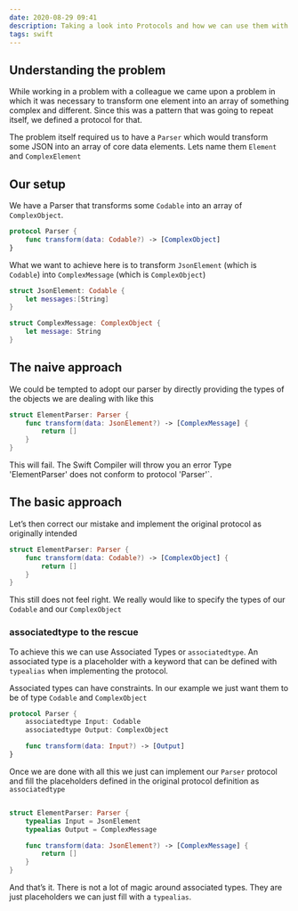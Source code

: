 ```yaml
---
date: 2020-08-29 09:41
description: Taking a look into Protocols and how we can use them with generic types in the form of Associated Types
tags: swift
---
```


## Understanding the problem

While working in a problem with a colleague we came upon a problem in which it was necessary to transform one element into an array of something complex and different. Since this was a pattern that was going to repeat itself, we defined a protocol for that.

The problem itself required us to have a `Parser` which would transform some JSON into an array of core data elements. Lets name them `Element` and `ComplexElement`

## Our setup

We have a Parser that transforms some `Codable` into an array of `ComplexObject`.

```swift
protocol Parser {
	func transform(data: Codable?) -> [ComplexObject]
}
```


What we want to achieve here is to transform `JsonElement` (which is `Codable`) into `ComplexMessage` (which is `ComplexObject`)

```swift
struct JsonElement: Codable {
	let messages:[String]
}

struct ComplexMessage: ComplexObject {
	let message: String
}
```

## The naive approach

We could be tempted to adopt our parser by directly providing the types of the objects we are dealing with like this

```swift
struct ElementParser: Parser {
	func transform(data: JsonElement?) -> [ComplexMessage] {
		return []
	}
}
``` 

This will fail. The Swift Compiler will throw you an error Type 'ElementParser' does not conform to protocol 'Parser'`.

## The basic approach

Let’s then correct our mistake and implement the original protocol as originally intended

```swift
struct ElementParser: Parser {
	func transform(data: Codable?) -> [ComplexObject] {
		return []
	}
}
```

This still does not feel right. We really would like to specify the types of our `Codable` and our `ComplexObject`

### associatedtype to the rescue

To achieve this we can use Associated Types or `associatedtype`. An associated type is a placeholder with a keyword that can be defined with `typealias` when implementing the protocol.

Associated types can have constraints. In our example we just want them to be of type `Codable` and `ComplexObject`

```swift
protocol Parser {
	associatedtype Input: Codable
	associatedtype Output: ComplexObject

	func transform(data: Input?) -> [Output]
}
```

Once we are done with all this we just can implement our `Parser` protocol and fill the placeholders defined in the original protocol definition as `associatedtype`

```swift

struct ElementParser: Parser {
	typealias Input = JsonElement
	typealias Output = ComplexMessage

	func transform(data: JsonElement?) -> [ComplexMessage] {
		return []
	}
}
```

And that’s it. There is not a lot of magic around associated types. They are just placeholders we can just fill with a `typealias`.